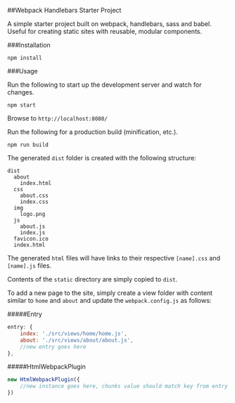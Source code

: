 ##Webpack Handlebars Starter Project

A simple starter project built on webpack, handlebars, sass and babel. Useful for creating static sites with reusable, modular components.

###Installation

    npm install
    
###Usage

Run the following to start up the development server and watch for changes.

    npm start
    
Browse to `http://localhost:8080/`

Run the following for a production build (minification, etc.).

    npm run build

The generated `dist` folder is created with the following structure:

    dist
      about
        index.html
      css
        about.css
        index.css
      img
      	logo.png
      js
        about.js
        index.js
      favicon.ico
      index.html

The generated `html` files will have links to their respective `[name].css` and `[name].js` files.

Contents of the `static` directory are simply copied to `dist`.

To add a new page to the site, simply create a view folder with content similar to `home` and `about` and update the `webpack.config.js` as follows:

#####Entry

```javascript
entry: {
	index: './src/views/home/home.js',
	about: './src/views/about/about.js',
	//new entry goes here
},
```

#####HtmlWebpackPlugin

```javascript
new HtmlWebpackPlugin({
	//new instance goes here, chunks value should match key from entry above
})
```

